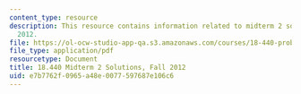 ```yaml
---
content_type: resource
description: This resource contains information related to midterm 2 solutions, fall
  2012.
file: https://ol-ocw-studio-app-qa.s3.amazonaws.com/courses/18-440-probability-and-random-variables-spring-2014/e7b7762f0965a48e0077597687e106c6_MIT18_440S14_mid2_2012_sol.pdf
file_type: application/pdf
resourcetype: Document
title: 18.440 Midterm 2 Solutions, Fall 2012
uid: e7b7762f-0965-a48e-0077-597687e106c6
---
```

